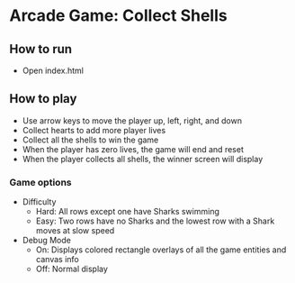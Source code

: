 Arcade Game: Collect Shells
===============================

## How to run
* Open index.html

## How to play
* Use arrow keys to move the player up, left, right, and down
* Collect hearts to add more player lives
* Collect all the shells to win the game
* When the player has zero lives, the game will end and reset
* When the player collects all shells, the winner screen will display

### Game options
* Difficulty
  * Hard: All rows except one have Sharks swimming
  * Easy: Two rows have no Sharks and the lowest row with a Shark moves at slow speed
* Debug Mode
  * On: Displays colored rectangle overlays of all the game entities and canvas info
  * Off: Normal display
